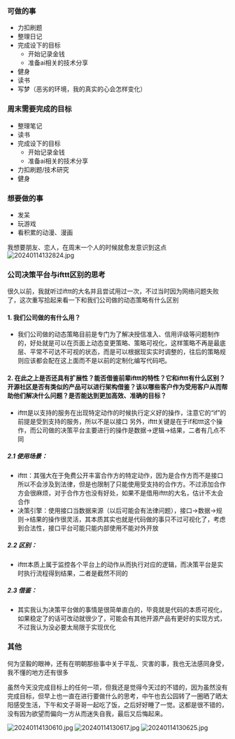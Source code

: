 ### 可做的事
  - 力扣刷题
  - 整理日记
  - 完成设下的目标
    - 开始记录金钱
    - 准备ai相关的技术分享
  - 健身
  - 读书
  - 写梦（恶劣的环境，我的真实的心会怎样变化）

### 周末需要完成的目标
  - 整理笔记
  - 读书
  - 完成设下的目标
    - 开始记录金钱
    - 准备ai相关的技术分享
  - 力扣刷题/技术研究
  - 健身

### 想要做的事
  - 发呆
  - 玩游戏
  - 看积累的动漫、漫画

我想要朋友、恋人，在周末一个人的时候就愈发意识到这点
![20240114132824.jpg](img%2F20240114132824.jpg)


### 公司决策平台与ifttt区别的思考
很久以前，我就听过ifttt的大名并且尝试用过一次，不过当时因为网络问题失败了，这次重写拾起来看一下和我们公司做的动态策略有什么区别

#### 1. 我们公司做的有什么用？
  - 我们公司做的动态策略目前是专门为了解决授信准入、信用评级等问题制作的，好处就是可以在页面上动态变更策略、策略可视化，这样策略不再是最底层、平常不可达不可视的状态，而是可以根据现实实时调整的，往后的策略规则应该都会配在这上面而不是以前的定制化编写代码吧。


#### 2. 在此之上是否还具有扩展性？能否借鉴前辈ifttt的特性？它和ifttt有什么区别？开源社区是否有类似的产品可以进行架构借鉴？该以哪些客户作为受用客户从而帮助他们解决什么问题？是否能达到更加高效、准确的目标？
  - ifttt是以支持的服务在出现特定动作的时候执行定义好的操作，注意它的“if”的前提是受到支持的服务，所以不是以接口
另外，ifttt关键是在于if和ttt这个操作，而公司做的决策平台主要进行的操作是数据->逻辑->结果，二者有几点不同
##### 2.1 使用场景：
  - ifttt：其强大在于免费公开丰富合作方的特定动作，因为是合作方而不是接口所以不会涉及到法律，但是也限制了只能使用受支持的合作方。不过添加合作方会很麻烦，对于合作方也没有好处，如果不是借用ifttt的大名，估计不太会合作
  - 决策引擎：使用接口当数据来源（以后可能会有法律问题），接口->数据->规则->结果的操作很灵活，其本质其实也就是代码做的事只不过可视化了，考虑到合法性，接口平台可能只能内部使用不能对外开放
##### 2.2 区别：
  - ifttt本质上属于监控各个平台上的动作从而执行对应的逻辑，而决策平台是实时执行流程得到结果，二者是截然不同的
##### 2.3 借鉴：
  - 其实我认为决策平台做的事情是很简单直白的，毕竟就是代码的本质可视化，如果稳定了的话可改动就很少了，可能会有其他开源产品有更好的实现方式，不过我认为没必要太局限于实现优化

### 其他
何为坚毅的眼神，还有在明朝那些事中关于平乱、灾害的事，我也无法感同身受，我不懂的地方还有很多

虽然今天没完成目标上的任何一项，但我还是觉得今天过的不错的，因为虽然没有完成目标，但早上也一直在进行要做什么的思考，中午也去公园转了一圈晒了晒太阳感受生活，下午和文子哥哥一起吃了饭，之后好好睡了一觉。这都是很不错的，没有因为欲望而偏向一方从而迷失自我，最后又后悔起来。

![20240114130610.jpg](img%2F20240114130610.jpg)
![20240114130617.jpg](img%2F20240114130617.jpg)
![20240114130625.jpg](img%2F20240114130625.jpg)